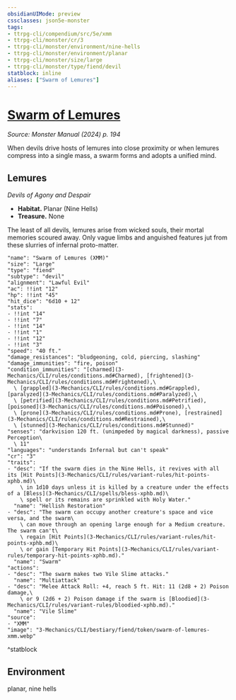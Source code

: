 ```yaml
---
obsidianUIMode: preview
cssclasses: json5e-monster
tags:
- ttrpg-cli/compendium/src/5e/xmm
- ttrpg-cli/monster/cr/3
- ttrpg-cli/monster/environment/nine-hells
- ttrpg-cli/monster/environment/planar
- ttrpg-cli/monster/size/large
- ttrpg-cli/monster/type/fiend/devil
statblock: inline
aliases: ["Swarm of Lemures"]
---
```

# [Swarm of Lemures](3-Mechanics\CLI\bestiary\fiend/swarm-of-lemures-xmm.md)
*Source: Monster Manual (2024) p. 194*  

When devils drive hosts of lemures into close proximity or when lemures compress into a single mass, a swarm forms and adopts a unified mind.

## Lemures

*Devils of Agony and Despair*

- **Habitat.** Planar (Nine Hells)  
- **Treasure.** None  

The least of all devils, lemures arise from wicked souls, their mortal memories scoured away. Only vague limbs and anguished features jut from these slurries of infernal proto-matter.

```statblock
"name": "Swarm of Lemures (XMM)"
"size": "Large"
"type": "fiend"
"subtype": "devil"
"alignment": "Lawful Evil"
"ac": !!int "12"
"hp": !!int "45"
"hit_dice": "6d10 + 12"
"stats":
- !!int "14"
- !!int "7"
- !!int "14"
- !!int "1"
- !!int "12"
- !!int "3"
"speed": "40 ft."
"damage_resistances": "bludgeoning, cold, piercing, slashing"
"damage_immunities": "fire, poison"
"condition_immunities": "[charmed](3-Mechanics/CLI/rules/conditions.md#Charmed), [frightened](3-Mechanics/CLI/rules/conditions.md#Frightened),\
  \ [grappled](3-Mechanics/CLI/rules/conditions.md#Grappled), [paralyzed](3-Mechanics/CLI/rules/conditions.md#Paralyzed),\
  \ [petrified](3-Mechanics/CLI/rules/conditions.md#Petrified), [poisoned](3-Mechanics/CLI/rules/conditions.md#Poisoned),\
  \ [prone](3-Mechanics/CLI/rules/conditions.md#Prone), [restrained](3-Mechanics/CLI/rules/conditions.md#Restrained),\
  \ [stunned](3-Mechanics/CLI/rules/conditions.md#Stunned)"
"senses": "darkvision 120 ft. (unimpeded by magical darkness), passive Perception\
  \ 11"
"languages": "understands Infernal but can't speak"
"cr": "3"
"traits":
- "desc": "If the swarm dies in the Nine Hells, it revives with all its [Hit Points](3-Mechanics/CLI/rules/variant-rules/hit-points-xphb.md)\
    \ in 1d10 days unless it is killed by a creature under the effects of a [Bless](3-Mechanics/CLI/spells/bless-xphb.md)\
    \ spell or its remains are sprinkled with Holy Water."
  "name": "Hellish Restoration"
- "desc": "The swarm can occupy another creature's space and vice versa, and the swarm\
    \ can move through an opening large enough for a Medium creature. The swarm can't\
    \ regain [Hit Points](3-Mechanics/CLI/rules/variant-rules/hit-points-xphb.md)\
    \ or gain [Temporary Hit Points](3-Mechanics/CLI/rules/variant-rules/temporary-hit-points-xphb.md)."
  "name": "Swarm"
"actions":
- "desc": "The swarm makes two Vile Slime attacks."
  "name": "Multiattack"
- "desc": "Melee Attack Roll: +4, reach 5 ft. Hit: 11 (2d8 + 2) Poison damage,\
    \ or 9 (2d6 + 2) Poison damage if the swarm is [Bloodied](3-Mechanics/CLI/rules/variant-rules/bloodied-xphb.md)."
  "name": "Vile Slime"
"source":
- "XMM"
"image": "3-Mechanics/CLI/bestiary/fiend/token/swarm-of-lemures-xmm.webp"
```
^statblock

## Environment

planar, nine hells